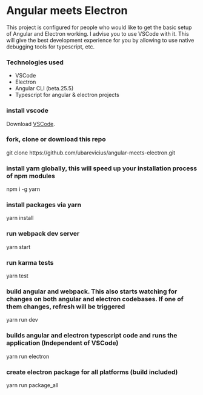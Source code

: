
# Angular meets Electron</h3>

This project is configured for people who would like to get the basic setup of Angular and Electron working.
I advise you to use VSCode with it. This will give the best development experience for you by allowing to use
native debugging tools for typescript, etc.

<h3>Technologies used</h3>

<ul>
    <li>
        VSCode
    </li>
    <li>
        Electron
    </li>
    <li>
        Angular CLI (beta.25.5)
    </li>
    <li>
        Typescript for angular & electron projects
    </li>
</ul>

<h3>install vscode</h3>
Download <a href="https://code.visualstudio.com/download">VSCode</a>.

<h3>fork, clone or download this repo</h3>
git clone https://github.com/ubarevicius/angular-meets-electron.git

<h3>install yarn globally, this will speed up your installation process of npm modules</h3>
npm i -g yarn

<h3>install packages via yarn</h3>
yarn install

<h3>run webpack dev server</h3>
yarn start

<h3>run karma tests</h3>
yarn test

<h3>build angular and webpack. This also starts watching for changes on both angular and electron codebases. If one of them changes, refresh will be triggered</h3>
yarn run dev

<h3>builds angular and electron typescript code and runs the application (Independent of VSCode)</h3>
yarn run electron

<h3>create electron package for all platforms (build included)</h3>
yarn run package_all
